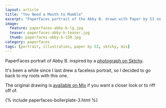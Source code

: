 ```yaml
---
layout: article
title: "You Need a Mouth to Mumble"
excerpt: "PaperFaces portrait of the Abby B. drawn with Paper by 53 on an iPad."
image: 
  feature: paperfaces-abby-b-lg.jpg
  teaser: paperfaces-abby-b-teaser.jpg
  thumb: paperfaces-abby-b-150.jpg
category: paperfaces
tags: [portrait, illustration, paper by 53, sktchy, mix]
---
```


PaperFaces portrait of Abby B. inspired by a [photograph on Sktchy](http://sktchy.com/yCCAgH).

It's been a while since I last drew a faceless portrait, so I decided to go back to my roots with this one.

The original drawing is [available on Mix](https://mix.fiftythree.com/11098-Michael-Rose/751119/remixes) if you want a closer look or to riff off of.

{% include paperfaces-boilerplate-3.html %}